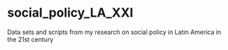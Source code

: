 # social_policy_LA_XXI
Data sets and scripts from my research on social policy in Latin America in the 21st century
